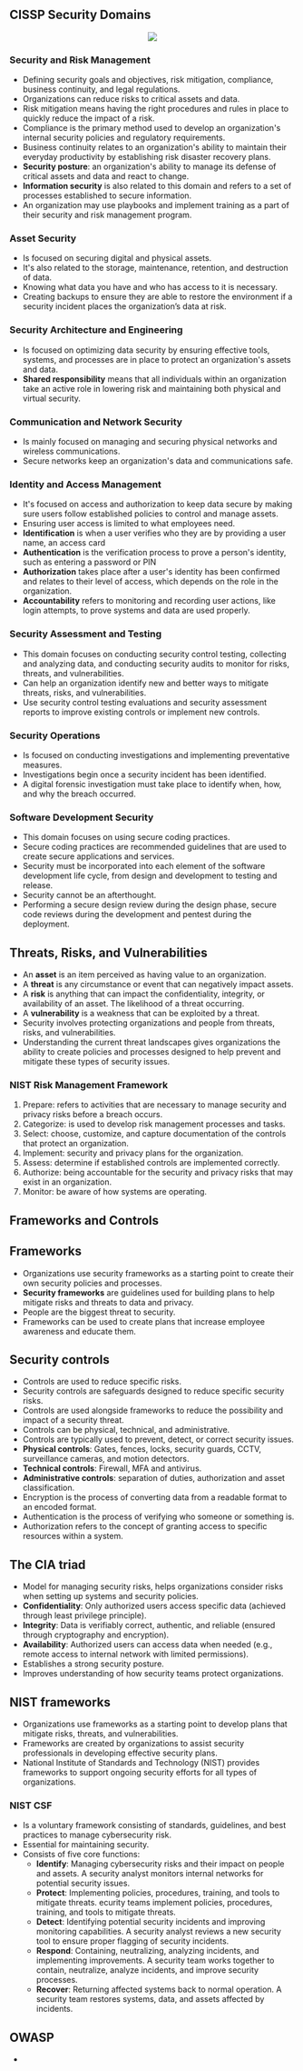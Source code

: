 ## CISSP Security Domains

<p align="center">
  <img src="https://media.licdn.com/dms/image/D4D12AQFzvXSkf3lSJg/article-cover_image-shrink_720_1280/0/1697817459899?e=2147483647&v=beta&t=9OlsfKT_ljXI9iK1cvGNcBgR1VQQJG81HrDatpPjb0g"/>
</p>

### Security and Risk Management

- Defining security goals and objectives, risk mitigation, compliance, business continuity, and legal regulations.
- Organizations can reduce risks to critical assets and data.
- Risk mitigation means having the right procedures and rules in place to quickly reduce the impact of a risk.
- Compliance is the primary method used to develop an organization's internal security policies and regulatory requirements.
- Business continuity relates to an organization's ability to maintain their everyday productivity by establishing risk disaster recovery plans.
- **Security posture**: an organization's ability to manage its defense of critical assets and data and react to change.
- **Information security** is also related to this domain and refers to a set of processes established to secure information.
- An organization may use playbooks and implement training as a part of their security and risk management program.

### Asset Security

- Is focused on securing digital and physical assets.
- It's also related to the storage, maintenance, retention, and destruction of data.
- Knowing what data you have and who has access to it is necessary.
- Creating backups to ensure they are able to restore the environment if a security incident places the organization’s data at risk.

### Security Architecture and Engineering

- Is focused on optimizing data security by ensuring effective tools, systems, and processes are in place to protect an organization's assets and data.
- **Shared responsibility** means that all individuals within an organization take an active role in lowering risk and maintaining both physical and virtual security.

### Communication and Network Security

- Is mainly focused on managing and securing physical networks and wireless communications.
- Secure networks keep an organization's data and communications safe.

### Identity and Access Management

- It's focused on access and authorization to keep data secure by making sure users follow established policies to control and manage assets.
- Ensuring user access is limited to what employees need.
- **Identification** is when a user verifies who they are by providing a user name, an access card
- **Authentication** is the verification process to prove a person's identity, such as entering a password or PIN
- **Authorization** takes place after a user's identity has been confirmed and relates to their level of access, which depends on the role in the organization.
- **Accountability** refers to monitoring and recording user actions, like login attempts, to prove systems and data are used properly.

### Security Assessment and Testing

- This domain focuses on conducting security control testing, collecting and analyzing data, and conducting security audits to monitor for risks, threats, and vulnerabilities.
- Can help an organization identify new and better ways to mitigate threats, risks, and vulnerabilities.
- Use security control testing evaluations and security assessment reports to improve existing controls or implement new controls.

### Security Operations

- Is focused on conducting investigations and implementing preventative measures.
- Investigations begin once a security incident has been identified.
- A digital forensic investigation must take place to identify when, how, and why the breach occurred.

### Software Development Security

- This domain focuses on using secure coding practices.
- Secure coding practices are recommended guidelines that are used to create secure applications and services.
- Security must be incorporated into each element of the software development life cycle, from design and development to testing and release.
- Security cannot be an afterthought.
- Performing a secure design review during the design phase, secure code reviews during the development and pentest during the deployment.

## Threats, Risks, and Vulnerabilities

- An **asset** is an item perceived as having value to an organization.
- A **threat** is any circumstance or event that can negatively impact assets.
- A **risk** is anything that can impact the confidentiality, integrity, or availability of an asset. The likelihood of a threat occurring.
- A **vulnerability** is a weakness that can be exploited by a threat.
- Security involves protecting organizations and people from threats, risks, and vulnerabilities.
- Understanding the current threat landscapes gives organizations the ability to create policies and processes designed to help prevent and mitigate these types of security issues.

### NIST Risk Management Framework

1. Prepare: refers to activities that are necessary to manage security and privacy risks before a breach occurs.
2. Categorize:  is used to develop risk management processes and tasks.
3. Select: choose, customize, and capture documentation of the controls that protect an organization.
4. Implement: security and privacy plans for the organization.
5. Assess: determine if established controls are implemented correctly.
6. Authorize: being accountable for the security and privacy risks that may exist in an organization.
7. Monitor: be aware of how systems are operating.

## Frameworks and Controls

## Frameworks

- Organizations use security frameworks as a starting point to create their own security policies and processes.
- **Security frameworks** are guidelines used for building plans to help mitigate risks and threats to data and privacy.
- People are the biggest threat to security.
- Frameworks can be used to create plans that increase employee awareness and educate them.

## Security controls

- Controls are used to reduce specific risks.
- Security controls are safeguards designed to reduce specific security risks.
- Controls are used alongside frameworks to reduce the possibility and impact of a security threat.
- Controls can be physical, technical, and administrative.
- Controls are typically used to prevent, detect, or correct security issues.
- **Physical controls**: Gates, fences, locks, security guards, CCTV, surveillance cameras, and motion detectors.
- **Technical controls**: Firewall, MFA and antivirus.
- **Administrative controls**: separation of duties, authorization and asset classification.
- Encryption is the process of converting data from a readable format to an encoded format.
- Authentication is the process of verifying who someone or something is.
- Authorization refers to the concept of granting access to specific resources within a system.

## The CIA triad

- Model for managing security risks, helps organizations consider risks when setting up systems and security policies.
- **Confidentiality**: Only authorized users access specific data (achieved through least privilege principle).
- **Integrity**: Data is verifiably correct, authentic, and reliable (ensured through cryptography and encryption).
- **Availability**: Authorized users can access data when needed (e.g., remote access to internal network with limited permissions).
- Establishes a strong security posture.
- Improves understanding of how security teams protect organizations.

## NIST frameworks

- Organizations use frameworks as a starting point to develop plans that mitigate risks, threats, and vulnerabilities.
- Frameworks are created by organizations to assist security professionals in developing effective security plans.
- National Institute of Standards and Technology (NIST) provides frameworks to support ongoing security efforts for all types of organizations.

### NIST CSF

- Is a voluntary framework consisting of standards, guidelines, and best practices to manage cybersecurity risk.
- Essential for maintaining security.
- Consists of five core functions:
  + **Identify**: Managing cybersecurity risks and their impact on people and assets. A security analyst monitors internal networks for potential security issues.
  + **Protect**: Implementing policies, procedures, training, and tools to mitigate threats. ecurity teams implement policies, procedures, training, and tools to mitigate threats.
  + **Detect**: Identifying potential security incidents and improving monitoring capabilities. A security analyst reviews a new security tool to ensure proper flagging of security incidents.
  + **Respond**: Containing, neutralizing, analyzing incidents, and implementing improvements. A security team works together to contain, neutralize, analyze incidents, and improve security processes.
  + **Recover**: Returning affected systems back to normal operation. A security team restores systems, data, and assets affected by incidents.

## OWASP

- 
